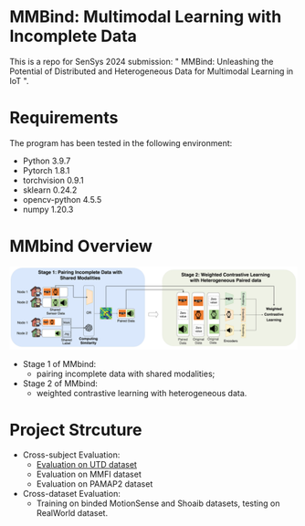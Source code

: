 # MMBind: Multimodal Learning with Incomplete Data
This is a repo for SenSys 2024 submission: " MMBind: Unleashing the Potential of Distributed and Heterogeneous Data for Multimodal Learning in IoT ".

# Requirements
The program has been tested in the following environment: 
* Python 3.9.7
* Pytorch 1.8.1
* torchvision 0.9.1
* sklearn 0.24.2
* opencv-python 4.5.5
* numpy 1.20.3

# MMbind Overview
<p align="center" >
	<img src="https://github.com/nesl/multimodal-bind/blob/main/mmbind-overview.png" width="700">
</p>

* Stage 1 of MMbind: 
	* pairing incomplete data with shared modalities;
* Stage 2 of MMbind: 
	*  weighted contrastive learning with heterogeneous data.

# Project Strcuture
* Cross-subject Evaluation:
  * [Evaluation on UTD dataset](https://github.com/nesl/multimodal-bind/blob/main/UTD/UTD-readme.md)
  * Evaluation on MMFI dataset
  * Evaluation on PAMAP2 dataset
* Cross-dataset Evaluation:
  * Training on binded MotionSense and Shoaib datasets, testing on RealWorld dataset.

